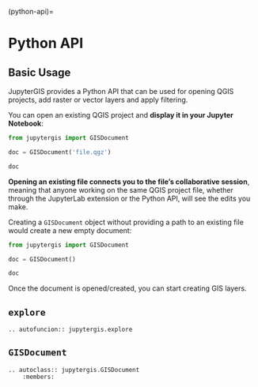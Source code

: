 (python-api)=

# Python API

## Basic Usage

JupyterGIS provides a Python API that can be used for opening QGIS projects,
add raster or vector layers and apply filtering.

You can open an existing QGIS project and **display it in your Jupyter Notebook**:

```python
from jupytergis import GISDocument

doc = GISDocument('file.qgz')

doc
```

**Opening an existing file connects you to the file’s collaborative session**,
meaning that anyone working on the same QGIS project file, whether through the
JupyterLab extension or the Python API, will see the edits you make.

Creating a `GISDocument` object without providing a path to an existing file would create a
new empty document:

```python
from jupytergis import GISDocument

doc = GISDocument()

doc
```

Once the document is opened/created, you can start creating GIS layers.

## `explore`

```{eval-rst}
.. autofuncion:: jupytergis.explore
```

## `GISDocument`

```{eval-rst}
.. autoclass:: jupytergis.GISDocument
    :members:
```

